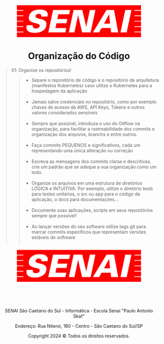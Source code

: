 <div align="center">
<img src="../images/SENAI-Logo.png" height="100">
</div>

<h1 align="center"> Organização do Código </h1>

> 01: Organize os repositórios!
>>* Separe o repositório de código e o repositório de arquitetura (manifestos Kubernetes) caso utilize o Kubernetes para a hospedagem da aplicação <br><br>
>>* Jamais salve credenciais no repositório, como por exemplo chaves de acesso da AWS, API Keys, Tokens e outros valores considerados sensíveis <br><br>
>>* Sempre que possível, introduza o uso do Gitflow na organização, para facilitar a rastreabilidade dos commits e organização dos arquivos, branchs e entre outros. <br> <br>
>>* Faça commits PEQUENOS e significativos, cada um representando uma única alteração ou correção <br><br>
>>* Escreva as mensagens dos commits claras e descritivas, crie um padrão que se adeque a sua organização como um todo. <br><br>
>>* Organize os arquivos em uma estrutura de diretórios LÓGICA e INTUITIVA. Por exemplo, utilize o diretório tests para testes unitários, o src ou app para o código da aplicação, o docs para documentações...<br><br>
>>* Documente suas aplicações, scripts em seus repositórios sempre que possível!<br><br>
>>* Ao lançar versões do seu software utilize tags git para marcar commits específicos que representam versões estáveis do software <br><br>

<div align="center">
<img src="../images/SENAI-Logo.png" height="100">
</div>

<br><br><br>
<div align="center">
<p>SENAI São Caetano do Sul - Informática - Escola Senai "Paulo Antonio Skaf"</p>
<p>Endereço: Rua Niteroi, 180 - Centro - São Caetano do Sul/SP</p>
<p>Copyright 2024 © Todos os direitos reservados.</p>
</div>